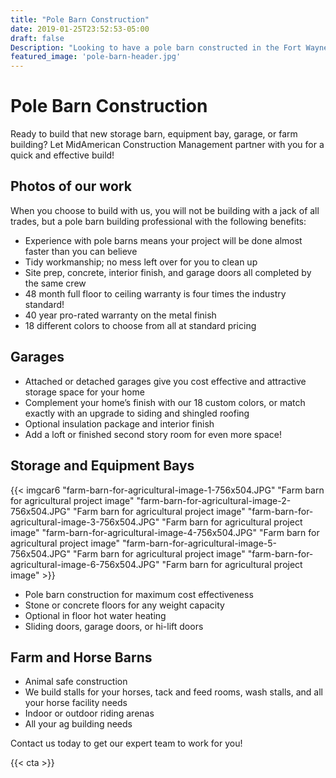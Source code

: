 ```yaml
---
title: "Pole Barn Construction"
date: 2019-01-25T23:52:53-05:00
draft: false
Description: "Looking to have a pole barn constructed in the Fort Wayne Indiana region? We're experienced, we're professional and we'll finish the job right and on time. (260) 438.8357"
featured_image: 'pole-barn-header.jpg'
---
```

<amp-img class="" src="/pole-barn-header.jpg" width="1920" height="700" alt="Pole Barn Construction in Fort Wayne" title="Pole Barn Construction in Fort Wayne" layout="responsive">
</amp-img>
<h1 class="h2 col-10 mx4 pb3 pt3">Pole Barn Construction</h1>

<p class="col-10 mx3 pb1 pt1">Ready to build that new storage barn, equipment bay, garage, or farm building? Let MidAmerican Construction Management partner with you for a quick and effective build!</p>
<amp-youtube width="480"
  height="270"
  layout="responsive"
  data-param-modestbranding="1"
  data-param-rel="1"
  data-videoid="MNYxlFbo3VU">
</amp-youtube>
<h2 class="h3 col-10 mx4 pb3 pt3">Photos of our work</h2>
<p class="col-10 mx3 pb1 pt1">
<amp-carousel id="custom-button"
  width="1600"
  height="1200"
  layout="responsive"
  type="slides"
  autoplay
  delay="2000">
  <amp-img src="../../pole-barns-and-garages-1.JPG"
    width="1600"
    height="1067"
    layout="responsive"
    alt="Pole Barns and Garages Image 1"></amp-img>
  <amp-img src="../../pole-barns-and-garages-2.JPG"
    width="1600"
    height="1067"
    layout="responsive"
    alt="Pole Barns and Garages Image 2"></amp-img>
  <amp-img src="../../pole-barns-and-garages-3.JPG"
    width="1600"
    height="1067"
    layout="responsive"
    alt="Pole Barns and Garages Image 3"></amp-img>
  <amp-img src="../../pole-barns-and-garages-4.JPG"
    width="1600"
    height="1067"
    layout="responsive"
    alt="Pole Barns and Garages Image 4"></amp-img>
  <amp-img src="../../pole-barns-and-garages-5.JPG"
    width="1600"
    height="1200"
    layout="responsive"
    alt="Pole Barns and Garages Image 5"></amp-img>
  <amp-img src="../../pole-barns-and-garages-6.JPG"
    width="1600"
    height="1200"
    layout="responsive"
    alt="Pole Barns and Garages Image 6"></amp-img>
  <amp-img src="../../pole-barns-and-garages-7.JPG"
    width="1600"
    height="1200"
    layout="responsive"
    alt="Pole Barns and Garages Image 7"></amp-img>
  <amp-img src="../../pole-barns-and-garages-8.JPG"
    width="1600"
    height="1200"
    layout="responsive"
    alt="Pole Barns and Garages Image 8"></amp-img>
</amp-carousel>
</p>
<p class="col-10 mx3 pb1 pt1">When you choose to build with us, you will not be building with a jack of all trades, but a pole barn building professional with the following benefits:</p>
<ul>
	<li>Experience with pole barns means your project will be done almost faster than you can believe
</li>
	<li>Tidy workmanship; no mess left over for you to clean up
</li>
	<li>Site prep, concrete, interior finish, and garage doors all completed by the same crew
</li>
	<li>48 month full floor to ceiling warranty is four times the industry standard!
</li>
	<li>40 year pro-rated warranty on the metal finish
</li>
	<li>18 different colors to choose from all at standard pricing
</li>
</ul>

<h2 class="h3 col-10 mx4 pb3 pt3">Garages</h2>
<ul>
	<li>Attached or detached garages give you cost effective and attractive storage space for your home
</li>
	<li>Complement your home’s finish with our 18 custom colors, or match exactly with an upgrade to siding and shingled roofing
</li>
	<li>Optional insulation package and interior finish
</li>
	<li>Add a loft or finished second story room for even more space!
</li>
</ul>
<h2 class="h3 col-10 mx4 pb3 pt3">Storage and Equipment Bays
</h2>
{{< imgcar6 "farm-barn-for-agricultural-image-1-756x504.JPG" "Farm barn for agricultural project image" "farm-barn-for-agricultural-image-2-756x504.JPG" "Farm barn for agricultural project image" "farm-barn-for-agricultural-image-3-756x504.JPG" "Farm barn for agricultural project image" "farm-barn-for-agricultural-image-4-756x504.JPG" "Farm barn for agricultural project image" "farm-barn-for-agricultural-image-5-756x504.JPG" "Farm barn for agricultural project image"  "farm-barn-for-agricultural-image-6-756x504.JPG" "Farm barn for agricultural project image"  >}}
<ul>
	<li>Pole barn construction for maximum cost effectiveness 
</li>
	<li>Stone or concrete floors for any weight capacity
</li>
	<li>Optional in floor hot water heating
</li>
	<li>Sliding doors, garage doors, or hi-lift doors
</li>
</ul>
<h2 class="h3 col-10 mx4 pb3 pt3">Farm and Horse Barns
</h2>
<div>
  <amp-img amp-fx="fade-in-scroll"
    data-margin-start="10%"
    data-margin-end="80%"
    data-repeat
    width="1920"
    height="1280"
    layout="responsive"
    src="/horse-barn-stalls-1920x1280.JPG"
    alt="Commercial Framing Construction Project in Fort Wayne Indiana"></amp-img>
</div>
<ul>
	<li>Animal safe construction
</li>
	<li>We build stalls for your horses, tack and feed rooms, wash stalls, and all your horse facility needs
</li>
	<li>Indoor or outdoor riding arenas
</li>
	<li>All your ag building needs
</li>
</ul>
<p class="col-10 mx3 pb1 pt1">Contact us today to get our expert team to work for you!</p>
{{< cta >}}
